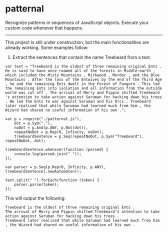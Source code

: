 patternal
=========

Recognize patterns in sequences of JavaScript objects.
Execute your custom code whenever that happens.

---------

This project is still under construction, but the main functionalities are already working.
Some examples follow:

1. Extract the sentences that contain the name Treebeard from a text.

```
var text = "Treebeard is the oldest of three remaining original Ents . He is said to have once roamed all of the forests in Middle-earth , which included the Misty Mountains , Mirkwood , Mordor , and the Blue Mountains . After the loss of the Entwives by the end of the Third Age , he and the remaining Ents dwelt in the Forest of Fangorn . This led the remaining Ents into isolation and all information from the outside world was cut off . The arrival of Merry and Pippin shifted Treebeard 's attention to take action against Saruman for hacking down his trees . He led the Ents to war against Saruman and his Orcs . Treebeard later realised that while Saruman had learned much from him , the Wizard had shared no useful information of his own .";

var p = require("./patternal.js"),
	dot = p.Sym("."),
	noDot = p.And(p.ANY, p.Not(dot)),
	repeatNoDot = p.Rep(0, Infinity, noDot),
	treebeardSentence = p.Seq(repeatNoDot, p.Sym("Treebeard"), repeatNoDot, dot);

treebeardSentence.whenever(function (parsed) {
	console.log(parsed.join(" "));
});

var parser = p.Seq(p.Rep(0, Infinity, p.ANY), treebeardSentence).newAutomaton();

text.split(" ").forEach(function (token) {
	parser.parse(token);
});
```
This will output the following:
```
Treebeard is the oldest of three remaining original Ents .
The arrival of Merry and Pippin shifted Treebeard's attention to take action against Saruman for hacking down his trees .
Treebeard later realised that while Saruman had learned much from him , the Wizard had shared no useful information of his own .
```
